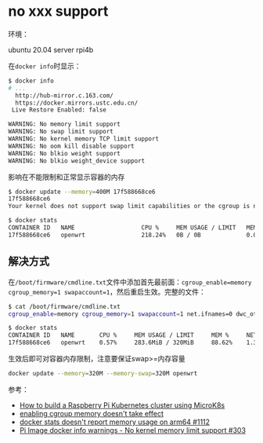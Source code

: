 # no xxx support

环境：

ubuntu 20.04 server
rpi4b

在`docker info`时显示：

```sh
$ docker info
# ...
  http://hub-mirror.c.163.com/
  https://docker.mirrors.ustc.edu.cn/
 Live Restore Enabled: false

WARNING: No memory limit support
WARNING: No swap limit support
WARNING: No kernel memory TCP limit support
WARNING: No oom kill disable support
WARNING: No blkio weight support
WARNING: No blkio weight_device support
```

影响在不能限制和正常显示容器的内存

```sh
$ docker update --memory=400M 17f588668ce6
17f588668ce6
Your kernel does not support swap limit capabilities or the cgroup is not mounted. Memory limited without swap.

$ docker stats
CONTAINER ID   NAME                   CPU %     MEM USAGE / LIMIT   MEM %     NET I/O           BLOCK I/O         PIDS
17f588668ce6   openwrt                218.24%   0B / 0B             0.00%     1.16MB / 330kB    20.3MB / 176kB    63
```

## 解决方式

在`/boot/firmware/cmdline.txt`文件中添加首先最前面：`cgroup_enable=memory cgroup_memory=1 swapaccount=1`，然后重启生效。完整的文件：

```sh
$ cat /boot/firmware/cmdline.txt
cgroup_enable=memory cgroup_memory=1 swapaccount=1 net.ifnames=0 dwc_otg.lpm_enable=0 console=serial0,115200 console=tty1 root=LABEL=writable rootfstype=ext4 elevator=deadline rootwait fixrtc

$ docker stats
CONTAINER ID   NAME       CPU %     MEM USAGE / LIMIT     MEM %     NET I/O           BLOCK I/O         PIDS
17f588668ce6   openwrt    0.57%     283.6MiB / 320MiB     88.62%    1.32GB / 1.32GB   34.2MB / 168kB    80
```

生效后即可对容器内存限制，注意要保证swap>=内存容量

```sh
docker update --memory=320M --memory-swap=320M openwrt
```

参考：

* [How to build a Raspberry Pi Kubernetes cluster using MicroK8s](https://ubuntu.com/tutorials/how-to-kubernetes-cluster-on-raspberry-pi#4-installing-microk8s)
* [enabling cgroup memory doesn't take effect](https://www.raspberrypi.org/forums/viewtopic.php?t=203128)
* [docker stats doesn't report memory usage on arm64 #1112](https://github.com/docker/for-linux/issues/1112)
* [Pi Image docker info warnings - No kernel memory limit support #303](https://github.com/me-box/databox/issues/303)
